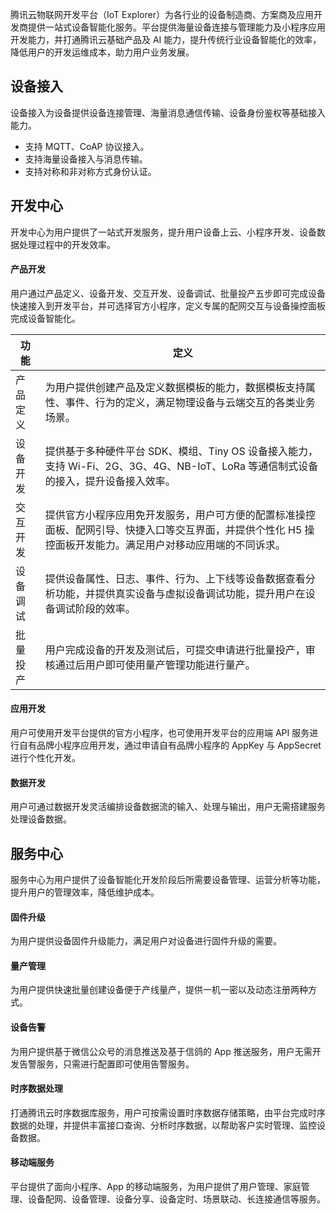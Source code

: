

腾讯云物联网开发平台（IoT Explorer）为各行业的设备制造商、方案商及应用开发商提供一站式设备智能化服务。平台提供海量设备连接与管理能力及小程序应用开发能力，并打通腾讯云基础产品及 AI 能力，提升传统行业设备智能化的效率，降低用户的开发运维成本，助力用户业务发展。


## 设备接入
设备接入为设备提供设备连接管理、海量消息通信传输、设备身份鉴权等基础接入能力。
- 支持 MQTT、CoAP 协议接入。 
- 支持海量设备接入与消息传输。
- 支持对称和非对称方式身份认证。

## 开发中心
开发中心为用户提供了一站式开发服务，提升用户设备上云、小程序开发、设备数据处理过程中的开发效率。

#### 产品开发
用户通过产品定义、设备开发、交互开发、设备调试、批量投产五步即可完成设备快速接入到开发平台，并可选择官方小程序，定义专属的配网交互与设备操控面板完成设备智能化。


| 功能 | 定义 | 
|---------|---------|
| 产品定义 | 为用户提供创建产品及定义数据模板的能力，数据模板支持属性、事件、行为的定义，满足物理设备与云端交互的各类业务场景。|
 | 设备开发 | 提供基于多种硬件平台 SDK、模组、Tiny OS 设备接入能力，支持 Wi-Fi、2G、3G、4G、NB-IoT、LoRa 等通信制式设备的接入，提升设备接入效率。|
 | 交互开发 | 提供官方小程序应用免开发服务，用户可方便的配置标准操控面板、配网引导、快捷入口等交互界面，并提供个性化 H5 操控面板开发能力。满足用户对移动应用端的不同诉求。
 | 设备调试 | 提供设备属性、日志、事件、行为、上下线等设备数据查看分析功能，并提供真实设备与虚拟设备调试功能，提升用户在设备调试阶段的效率。
 | 批量投产 | 用户完成设备的开发及测试后，可提交申请进行批量投产，审核通过后用户即可使用量产管理功能进行量产。 | 


#### 应用开发
用户可使用开发平台提供的官方小程序，也可使用开发平台的应用端 API 服务进行自有品牌小程序应用开发，通过申请自有品牌小程序的 AppKey 与 AppSecret 进行个性化开发。

#### 数据开发
用户可通过数据开发灵活编排设备数据流的输入、处理与输出，用户无需搭建服务处理设备数据。

## 服务中心
服务中心为用户提供了设备智能化开发阶段后所需要设备管理、运营分析等功能，提升用户的管理效率，降低维护成本。

#### 固件升级
为用户提供设备固件升级能力，满足用户对设备进行固件升级的需要。

#### 量产管理
为用户提供快速批量创建设备便于产线量产，提供一机一密以及动态注册两种方式。

#### 设备告警
为用户提供基于微信公众号的消息推送及基于信鸽的 App 推送服务，用户无需开发告警服务，只需进行配置即可使用告警服务。

#### 时序数据处理
打通腾讯云时序数据库服务，用户可按需设置时序数据存储策略，由平台完成时序数据的处理，并提供丰富接口查询、分析时序数据，以帮助客户实时管理、监控设备数据。

#### 移动端服务
平台提供了面向小程序、App 的移动端服务，为用户提供了用户管理、家庭管理、设备配网、设备管理、设备分享、设备定时、场景联动、长连接通信等服务。
